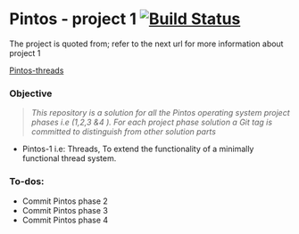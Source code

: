# Pintos - project 1 [![Build Status](https://travis-ci.com/ziyadelbanna/Pintos-1.svg?branch=master)](https://travis-ci.com/ziyadelbanna/Pintos-1)

The project is quoted from; refer to the next url for more information about project 1 

[Pintos-threads](http://web.stanford.edu/class/cs140/projects/pintos/pintos_1.html#SEC15)

### Objective

>_This repository is a solution for all the Pintos operating system project phases i.e (1,2,3 &4 ). For each project phase solution a Git tag is committed to distinguish from other solution parts_

* Pintos-1 i.e: Threads, To extend the functionality of a minimally functional thread system.


### To-dos:
* Commit Pintos phase 2
* Commit Pintos phase 3
* Commit Pintos phase 4
